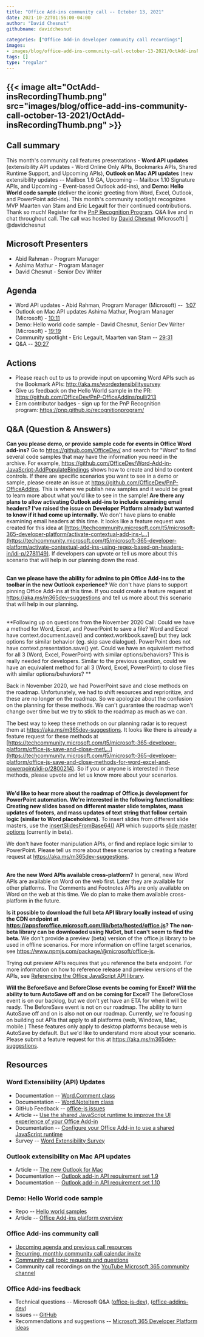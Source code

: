 ```yaml
---
title: "Office Add-ins community call -- October 13, 2021"
date: 2021-10-22T01:56:00-04:00
author: "David Chesnut"
githubname: davidchesnut

categories: ["Office Add-in developer community call recordings"]
images:
- images/blog/office-add-ins-community-call-october-13-2021/OctAdd-insRecordingThumb.png
tags: []
type: "regular"
---
```


## {{< image alt="OctAdd-insRecordingThumb.png" src="images/blog/office-add-ins-community-call-october-13-2021/OctAdd-insRecordingThumb.png" >}}


## Call summary

 

This month's community call features presentations - **Word API
updates** (extensibility API updates - Word Online Only APIs, Bookmarks
APIs, Shared Runtime Support, and Upcoming APIs), **Outlook on Mac API
updates** (new extensibility updates -- Mailbox 1.9 GA, Upcoming --
Mailbox 1.10 Signature APIs, and Upcoming - Event-based Outlook
add-ins), and **Demo: Hello World code sample** (deliver the iconic
greeting from Word, Excel, Outlook, and PowerPoint add-ins). This
month's community spotlight recognizes MVP Maarten van Stam and Eric
Legault for their continued contributions. Thank so much! Register for
the [PnP Recognition
Program](https://pnp.github.io/recognitionprogram/). Q&A live and in
chat throughout call. The call was hosted by [David
Chesnut](http://twitter.com/davidchesnut) (Microsoft) | \@davidchesnut


## Microsoft Presenters

-   Abid Rahman - Program Manager
-   Ashima Mathur - Program Manager
-   David Chesnut - Senior Dev Writer


## Agenda 

-   Word API updates - Abid Rahman, Program Manager (Microsoft) -- 
    [1:07](https://youtu.be/X_hNLKnx_GE?t=67)
-   Outlook on Mac API updates Ashima Mathur, Program Manager
    (Microsoft) - [10:11](https://youtu.be/X_hNLKnx_GE?t=611)
-   Demo: Hello world code sample - David Chesnut, Senior Dev Writer
    (Microsoft) - [19:19](https://youtu.be/X_hNLKnx_GE?t=1159)
-   Community spotlight - Eric Legault, Maarten van Stam --
    [29:31](https://youtu.be/X_hNLKnx_GE?t=1773)
-   Q&A -- [30:27](https://youtu.be/X_hNLKnx_GE?t=1828)

## Actions 

-   Please reach out to us to provide input on upcoming Word APIs such
    as the Bookmark APIs: <http://aka.ms/wordextensibilitysurvey> 
-   Give us feedback on the Hello World sample in the PR:
    <https://github.com/OfficeDev/PnP-OfficeAddins/pull/213>
-   Earn contributor badges - sign up for the PnP Recognition
    program: <https://pnp.github.io/recognitionprogram/> 



## Q&A (Question & Answers) 


**Can you please demo, or provide sample code for events in Office Word
add-ins?**
Go to <https://github.com/OfficeDev/> and search for "Word" to find
several code samples that may have the information you need in the
archive. For example,
<https://github.com/OfficeDev/Word-Add-in-JavaScript-AddPopulateBindings> shows
how to create and bind to content controls. If there are specific
scenarios you want to see in a demo or sample, please create an issue at
<https://github.com/OfficeDev/PnP-OfficeAddins>. This is where we
publish new samples and it would be great to learn more about what
you'd like to see in the sample!
**Are there any plans to allow activating Outlook add-ins to include
examining email headers? I've raised the issue on Developer Platform
already but wanted to know if it had come up internally.**
We don't have plans to enable examining email headers at this time. It
looks like a feature request was created for this idea at
[https://techcommunity.microsoft.com/t5/microsoft-365-developer-platform/activate-contextual-add-ins-\...](https://techcommunity.microsoft.com/t5/microsoft-365-developer-platform/activate-contextual-add-ins-using-regex-based-on-headers-in/idi-p/2781149).
If developers can upvote or tell us more about this scenario that will
help in our planning down the road.

\
**Can we please have the ability for admins to pin Office Add-ins to the
toolbar in the new Outlook experience?**
We don't have plans to support pinning Office Add-ins at this time. If
you could create a feature request at
<https://aka.ms/m365dev-suggestions> and tell us more about this
scenario that will help in our planning.

\
**Following up on questions from the November 2020 Call: Could we have a
method for Word, Excel, and PowerPoint to save a file? Word and Excel
have context.document.save() and context.workbook.save() but they lack
options for similar behavior (eg. skip save dialogue). PowerPoint does
not have context.presentation.save() yet. Could we have an equivalent
method for all 3 (Word, Excel, PowerPoint) with similar
options/behaviors? This is really needed for developers. Similar to the
previous question, could we have an equivalent method for all 3 (Word,
Excel, PowerPoint) to close files with similar options/behaviors? **


Back in November 2020, we had PowerPoint save and close methods on the
roadmap. Unfortunately, we had to shift resources and reprioritize, and
these are no longer on the roadmap. So we apologize about the confusion
on the planning for these methods. We can't guarantee the roadmap
won't change over time but we try to stick to the roadmap as much as we
can.

The best way to keep these methods on our planning radar is to request
them at <https://aka.ms/m365dev-suggestions>. It looks like there is
already a feature request for these methods at
[https://techcommunity.microsoft.com/t5/microsoft-365-developer-platform/office-js-save-and-close-met\...](https://techcommunity.microsoft.com/t5/microsoft-365-developer-platform/office-js-save-and-close-methods-for-word-excel-and-powerpoint/idi-p/2800214).
So if you or anyone is interested in these methods, please upvote and
let us know more about your scenarios.

\
**We'd like to hear more about the roadmap of Office.js development for
PowerPoint automation. We're interested in the following
functionalities: Creating new slides based on different master slide
templates, mass updates of footers, and mass updates of text string that
follow certain logic (similar to Word placeholders).**
To insert slides from different slide masters, use the
[insertSlidesFromBase64()](https://docs.microsoft.com/javascript/api/powerpoint/powerpoint.presentation?view=powerpoint-js-preview#insertSlidesFromBase64_base64File__options_)
API which supports [slide master
options](https://docs.microsoft.com/javascript/api/powerpoint/powerpoint.addslideoptions?view=powerpoint-js-preview#slideMasterId)
(currently in beta).

We don't have footer manipulation APIs, or find and replace logic
similar to PowerPoint. Please tell us more about these scenarios by
creating a feature request at <https://aka.ms/m365dev-suggestions>.

\
**Are the new Word APIs available cross-platform?**
In general, new Word APIs are available on Word on the web first. Later
they are available for other platforms. The Comments and Footnotes APIs
are only available on Word on the web at this time. We do plan to make
them available cross-platform in the future.

**Is it possible to download the full beta API library locally instead
of using the CDN endpoint at
<https://appsforoffice.microsoft.com/lib/beta/hosted/office.js>? The
non-beta library can be downloaded using NuGet, but I can't seem to
find the beta.**
We don't provide a preview (beta) version of the office.js library to
be used in offline scenarios. For more information on offline target
scenarios, see <https://www.npmjs.com/package/@microsoft/office-js>.

Trying out preview APIs requires that you reference the beta endpoint.
For more information on how to reference release and preview versions of
the APIs, see [Referencing the Office JavaScript API
library](https://docs.microsoft.com/office/dev/add-ins/develop/referencing-the-javascript-api-for-office-library-from-its-cdn).


**Will the BeforeSave and BeforeClose events be coming for Excel? Will
the ability to turn AutoSave off and on be coming for Excel?**
The BeforeClose event is on our backlog, but we don't yet have an ETA
for when it will be ready.
The BeforeSave event is not on our roadmap. The ability to turn AutoSave
off and on is also not on our roadmap. Currently, we're focusing on
building out APIs that apply to all platforms (web, Windows, Mac,
mobile.) These features only apply to desktop platforms because web is
AutoSave by default. But we'd like to understand more about your
scenario. Please submit a feature request for this at
<https://aka.ms/m365dev-suggestions>.


## Resources 

### Word Extensibility (API) Updates 

-   Documentation -- [Word.Comment
    class](https://docs.microsoft.com/javascript/api/word/word.comment?branch=master&view=word-js-preview)
-   Documentation -- [Word.NoteItem
    class](https://docs.microsoft.com/javascript/api/word/word.noteitem?branch=master&view=word-js-preview)
-   GitHub Feedback -- [office-js
    issues](https://github.com/OfficeDev/office-js/issues)
-   Article -- [Use the shared JavaScript runtime to improve the UI
    experience of your Office
    Add-in](https://devblogs.microsoft.com/microsoft365dev/use-the-shared-javascript-runtime-to-improve-the-ui-experience-of-your-office-add-in/)
-   Documentation -- [Configure your Office Add-in to use a shared
    JavaScript
    runtime](https://docs.microsoft.com/office/dev/add-ins/develop/configure-your-add-in-to-use-a-shared-runtime)
-   Survey -- [Word Extensibility
    Survey](https://forms.office.com/Pages/ResponsePage.aspx?id=v4j5cvGGr0GRqy180BHbRzgiSwR_LJpPryfdZMes2zpUNVVIT0hKMlFSQjA1TEtUWlZYNEo2TzFSQS4u%C2%A0)

### Outlook extensibility on Mac API updates 

-   Article -- [The new Outlook for
    Mac](https://support.microsoft.com/office/the-new-outlook-for-mac-6283be54-e74d-434e-babb-b70cefc77439)
-   Documentation -- [Outlook add-in API requirement set
    1.9](https://docs.microsoft.com/office/dev/add-ins/reference/objectmodel/requirement-set-1.9/outlook-requirement-set-1.9)
-   Documentation -- [Outlook add-in API requirement set
    1.10](https://docs.microsoft.com/office/dev/add-ins/reference/objectmodel/requirement-set-1.10/outlook-requirement-set-1.10%C2%A0)

### Demo: Hello World code sample 

-   Repo -- [Hello world
    samples](https://github.com/OfficeDev/PnP-OfficeAddins/pull/213)
-   Article -- [Office Add-ins platform
    overview](https://docs.microsoft.com/office/dev/add-ins/overview/office-add-ins%C2%A0)

### Office Add-ins community call 

-   [Upcoming agenda and previous call
    resources](https://aka.ms/officeaddinsagenda)
-   [Recurring, monthly community call calendar
    invite](https://aka.ms/officeaddinscommunitycall)
-   [Community call topic requests and
    questions](https://aka.ms/officeaddinsform)
-   Community call recordings on the [YouTube Microsoft 365 community
    channel](https://www.youtube.com/channel/UC_mKdhw-V6CeCM7gTo_Iy7w)

### Office Add-ins feedback 

-   Technical questions -- Microsoft Q&A
    ([office-js-dev](https://docs.microsoft.com/answers/topics/office-js-dev.html)),
    ([office-addins-dev](https://docs.microsoft.com/answers/topics/office-addins-dev.html))
-   Issues -- [GitHub](https://github.com/OfficeDev/office-js/issues)
-   Recommendations and suggestions -- [Microsoft 365 Developer Platform
    ideas](https://techcommunity.microsoft.com/t5/microsoft-365-developer-platform/idb-p/Microsoft365DeveloperPlatform)
 

